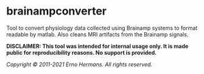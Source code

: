 # brainampconverter

Tool to convert physiology data collected using Brainamp systems to format readable by matlab. Also cleans MRI artifacts from the Brainamp signals.

**DISCLAIMER: This tool was intended for internal usage only. It is made public for reproducibility reasons. No support is provided.**

_Copyright © 2011-2021 Erno Hermans. All rights reserved._
